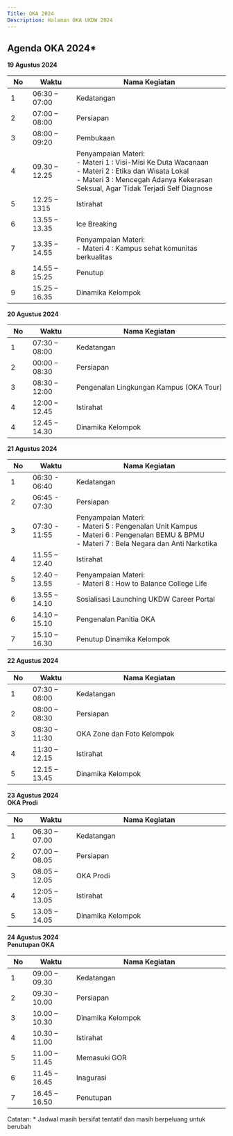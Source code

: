 ```yaml
---
Title: OKA 2024
Description: Halaman OKA UKDW 2024
---
```


## Agenda OKA 2024*
<strong>19 Agustus 2024</strong><br/>
<table style="width: 100%; max-width: 40em;">
    <thead>
        <tr>
            <th style="width: 10%;">No</th>
            <th style="width: 20%;">Waktu</th>
            <th style="width: 70%;">Nama Kegiatan</th>
        </tr>
    </thead>
    <tbody>
        <tr>
            <td>1</td>
            <td>06:30 – 07:00</td>
            <td>Kedatangan</td>
        </tr>
        <tr>
            <td>2</td>
            <td>07:00 – 08:00</td>
            <td>Persiapan</td>
        </tr>
        <tr>
            <td>3</td>
            <td>08:00 – 09:20</td>
            <td>Pembukaan</td>
        </tr>
        <tr>
            <td>4</td>
            <td>09.30 – 12.25</td>
            <td>Penyampaian Materi:<br/>
            - Materi 1 : Visi-Misi Ke Duta Wacanaan <br/>
            - Materi 2 : Etika dan Wisata Lokal <br/>
            - Materi 3 : Mencegah Adanya Kekerasan Seksual, Agar Tidak Terjadi Self Diagnose</td>
        </tr>
        <tr>
            <td>5</td>
            <td>12.25 – 1315</td>
            <td>Istirahat</td>
        </tr>
        <tr>
            <td>6</td>
            <td>13.55 – 13.35</td>
            <td>Ice Breaking</td>
        </tr>
        <tr>
            <td>7</td>
            <td>13.35 – 14.55</td>
            <td>Penyampaian Materi:<br/>
            - Materi 4 : Kampus sehat komunitas berkualitas  <br/>
        </tr>
        <tr>
            <td>8</td>
            <td>14.55 – 15.25</td>
            <td>Penutup</td>
        </tr>
        <tr>
            <td>9</td>
            <td>15.25 – 16.35</td>
            <td>Dinamika Kelompok</td>
        </tr>
    </tbody>
</table>

<strong>20 Agustus 2024</strong><br/>
<table style="width: 100%; max-width: 40em;">
    <thead>
        <tr>
            <th style="width: 10%;">No</th>
            <th style="width: 20%;">Waktu</th>
            <th style="width: 70%;">Nama Kegiatan</th>
        </tr>
    </thead>
    <tbody>
        <tr>
            <td>1</td>
            <td>07:30 – 08:00</td>
            <td>Kedatangan</td>
        </tr>
        <tr>
            <td>2</td>
            <td>00:00 – 08:30</td>
            <td>Persiapan</td>
        </tr>
        <tr>
            <td>3</td>
            <td>08:30 – 12:00</td>
            <td>Pengenalan Lingkungan Kampus (OKA Tour)</td>
        </tr>
        <tr>
            <td>4</td>
            <td>12:00 – 12.45</td>
            <td>Istirahat</td>
        </tr>
        <tr>
            <td>4</td>
            <td>12.45 – 14.30</td>
            <td>Dinamika Kelompok</td>
        </tr>
    </tbody>
</table>

<strong>21 Agustus 2024</strong><br/>
<table style="width: 100%; max-width: 40em;">
    <thead>
        <tr>
            <th style="width: 10%;">No</th>
            <th style="width: 20%;">Waktu</th>
            <th style="width: 70%;">Nama Kegiatan</th>
        </tr>
    </thead>
    <tbody>
         <tr>
            <td>1</td>
            <td>06:30 - 06:40</td>
            <td>Kedatangan</td>
        </tr>
        <tr>
            <td>2</td>
            <td>06:45 - 07:30</td>
            <td>Persiapan</td>
        </tr>
        <tr>
            <td>3</td>
            <td>07:30 - 11:55</td>
            <td>Penyampaian Materi:<br/>
            - Materi 5 : Pengenalan Unit Kampus<br/>
            - Materi 6 : Pengenalan BEMU & BPMU<br/>
            - Materi 7 : Bela Negara dan Anti Narkotika</td>
        </tr>
        <tr>
            <td>4</td>
            <td>11.55 – 12.40</td>
            <td>Istirahat</td>
        </tr>
        <tr>
            <td>5</td>
            <td>12.40 – 13.55</td>
            <td>Penyampaian Materi:<br/>
            - Materi 8 : How to Balance College Life<br/>
        </tr>
        <tr>
            <td>6</td>
            <td>13.55 – 14.10</td>
            <td>Sosialisasi Launching UKDW Career Portal</td>
        </tr>
        <tr>
            <td>6</td>
            <td>14.10 – 15.10</td>
            <td>Pengenalan Panitia OKA</td>
        </tr>
        <tr>
            <td>7</td>
            <td>15.10 – 16.30</td>
            <td>Penutup  Dinamika Kelompok</td>
        </tr>
    </tbody>
</table>

<strong>22 Agustus 2024</strong><br/>
<table style="width: 100%; max-width: 40em;">
    <thead>
        <tr>
            <th style="width: 10%;">No</th>
            <th style="width: 20%;">Waktu</th>
            <th style="width: 70%;">Nama Kegiatan</th>
        </tr>
    </thead>
    <tbody>
        <tr>
            <td>1</td>
            <td>07:30 – 08:00</td>
            <td>Kedatangan</td>
        </tr>
        <tr>
            <td>2</td>
            <td>08:00 – 08:30</td>
            <td>Persiapan</td>
        </tr>
        <tr>
            <td>3</td>
            <td>08:30 – 11:30</td>
            <td>OKA Zone dan Foto Kelompok</td>
        </tr>
        <tr>
            <td>4</td>
            <td>11:30 – 12.15</td>
            <td>Istirahat</td>
        </tr>
        <tr>
            <td>5</td>
            <td>12.15 – 13.45</td>
            <td>Dinamika Kelompok</td>
        </tr>
    </tbody>
</table>

<strong>23 Agustus 2024<br/>
OKA Prodi</strong><br/>
<table style="width: 100%; max-width: 40em;">
    <thead>
        <tr>
            <th style="width: 10%;">No</th>
            <th style="width: 20%;">Waktu</th>
            <th style="width: 70%;">Nama Kegiatan</th>
        </tr>
    </thead>
    <tbody>
         <tr>
            <td>1</td>
            <td>06.30 – 07.00</td>
            <td>Kedatangan</td>
        </tr>
        <tr>
            <td>2</td>
            <td>07.00 – 08.05</td>
            <td>Persiapan</td>
        </tr>
        <tr>
            <td>3</td>
            <td>08.05 – 12.05</td>
            <td>OKA Prodi</td>
        </tr>
        <tr>
            <td>4</td>
            <td>12:05 – 13.05</td>
            <td>Istirahat</td>
        </tr>
        <tr>
            <td>5</td>
            <td>13.05 – 14.05</td>
            <td>Dinamika Kelompok</td>
        </tr>
    </tbody>
</table>

<strong>24 Agustus 2024<br/>
Penutupan OKA</strong><br/>
<table style="width: 100%; max-width: 40em;">
    <thead>
        <tr>
            <th style="width: 10%;">No</th>
            <th style="width: 20%;">Waktu</th>
            <th style="width: 70%;">Nama Kegiatan</th>
        </tr>
    </thead>
    <tbody>
        <tr>
            <td>1</td>
            <td>09.00 – 09.30</td>
            <td>Kedatangan</td>
        </tr>
        <tr>
            <td>2</td>
            <td>09.30 – 10.00</td>
            <td>Persiapan</td>
        </tr>
        <tr>
            <td>3</td>
            <td>10.00 – 10.30</td>
            <td>Dinamika Kelompok</td>
        </tr>
        <tr>
            <td>4</td>
            <td>10.30 – 11.00</td>
            <td>Istirahat</td>
        </tr>
        <tr>
            <td>5</td>
            <td>11.00 – 11.45</td>
            <td>Memasuki GOR</td>
        </tr>
        <tr>
            <td>6</td>
            <td>11.45 – 16.45</td>
            <td>Inagurasi</td>
        </tr>
        <tr>
            <td>7</td>
            <td>16.45 – 16.50</td>
            <td>Penutupan</td>
        </tr>
    </tbody>
</table>
Catatan: * Jadwal masih bersifat tentatif dan masih berpeluang untuk berubah
